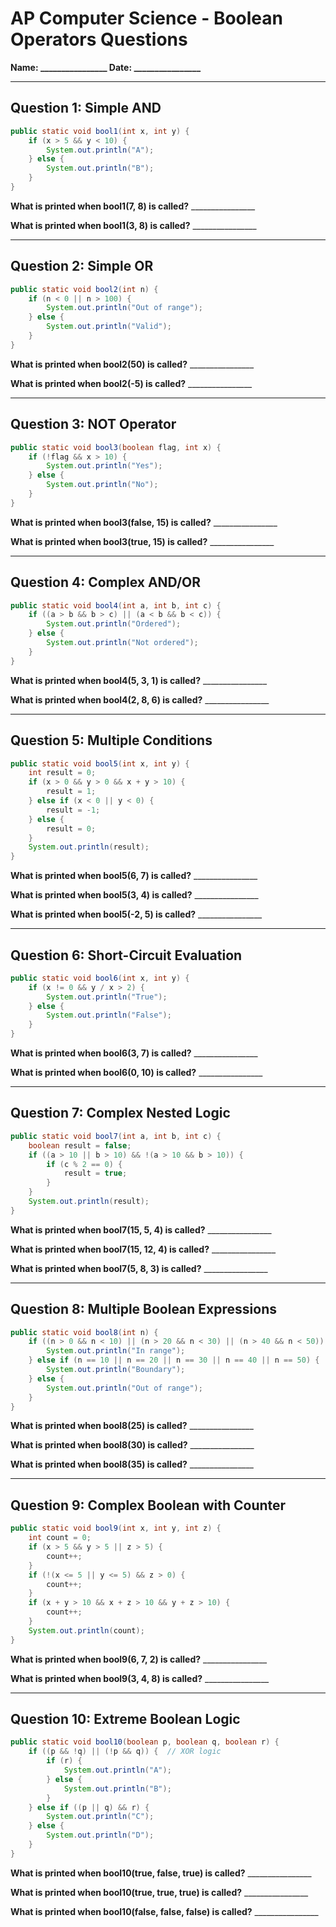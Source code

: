 # AP Computer Science - Boolean Operators Questions

**Name: ________________    Date: ________________**

---

## Question 1: Simple AND
```java
public static void bool1(int x, int y) {
    if (x > 5 && y < 10) {
        System.out.println("A");
    } else {
        System.out.println("B");
    }
}
```
**What is printed when bool1(7, 8) is called?** ________________

**What is printed when bool1(3, 8) is called?** ________________

---

## Question 2: Simple OR
```java
public static void bool2(int n) {
    if (n < 0 || n > 100) {
        System.out.println("Out of range");
    } else {
        System.out.println("Valid");
    }
}
```
**What is printed when bool2(50) is called?** ________________

**What is printed when bool2(-5) is called?** ________________

---

## Question 3: NOT Operator
```java
public static void bool3(boolean flag, int x) {
    if (!flag && x > 10) {
        System.out.println("Yes");
    } else {
        System.out.println("No");
    }
}
```
**What is printed when bool3(false, 15) is called?** ________________

**What is printed when bool3(true, 15) is called?** ________________

---

## Question 4: Complex AND/OR
```java
public static void bool4(int a, int b, int c) {
    if ((a > b && b > c) || (a < b && b < c)) {
        System.out.println("Ordered");
    } else {
        System.out.println("Not ordered");
    }
}
```
**What is printed when bool4(5, 3, 1) is called?** ________________

**What is printed when bool4(2, 8, 6) is called?** ________________

---

## Question 5: Multiple Conditions
```java
public static void bool5(int x, int y) {
    int result = 0;
    if (x > 0 && y > 0 && x + y > 10) {
        result = 1;
    } else if (x < 0 || y < 0) {
        result = -1;
    } else {
        result = 0;
    }
    System.out.println(result);
}
```
**What is printed when bool5(6, 7) is called?** ________________

**What is printed when bool5(3, 4) is called?** ________________

**What is printed when bool5(-2, 5) is called?** ________________

---

## Question 6: Short-Circuit Evaluation
```java
public static void bool6(int x, int y) {
    if (x != 0 && y / x > 2) {
        System.out.println("True");
    } else {
        System.out.println("False");
    }
}
```
**What is printed when bool6(3, 7) is called?** ________________

**What is printed when bool6(0, 10) is called?** ________________

---

## Question 7: Complex Nested Logic
```java
public static void bool7(int a, int b, int c) {
    boolean result = false;
    if ((a > 10 || b > 10) && !(a > 10 && b > 10)) {
        if (c % 2 == 0) {
            result = true;
        }
    }
    System.out.println(result);
}
```
**What is printed when bool7(15, 5, 4) is called?** ________________

**What is printed when bool7(15, 12, 4) is called?** ________________

**What is printed when bool7(5, 8, 3) is called?** ________________

---

## Question 8: Multiple Boolean Expressions
```java
public static void bool8(int n) {
    if ((n > 0 && n < 10) || (n > 20 && n < 30) || (n > 40 && n < 50)) {
        System.out.println("In range");
    } else if (n == 10 || n == 20 || n == 30 || n == 40 || n == 50) {
        System.out.println("Boundary");
    } else {
        System.out.println("Out of range");
    }
}
```
**What is printed when bool8(25) is called?** ________________

**What is printed when bool8(30) is called?** ________________

**What is printed when bool8(35) is called?** ________________

---

## Question 9: Complex Boolean with Counter
```java
public static void bool9(int x, int y, int z) {
    int count = 0;
    if (x > 5 && y > 5 || z > 5) {
        count++;
    }
    if (!(x <= 5 || y <= 5) && z > 0) {
        count++;
    }
    if (x + y > 10 && x + z > 10 && y + z > 10) {
        count++;
    }
    System.out.println(count);
}
```
**What is printed when bool9(6, 7, 2) is called?** ________________

**What is printed when bool9(3, 4, 8) is called?** ________________

---

## Question 10: Extreme Boolean Logic
```java
public static void bool10(boolean p, boolean q, boolean r) {
    if ((p && !q) || (!p && q)) {  // XOR logic
        if (r) {
            System.out.println("A");
        } else {
            System.out.println("B");
        }
    } else if ((p || q) && r) {
        System.out.println("C");
    } else {
        System.out.println("D");
    }
}
```
**What is printed when bool10(true, false, true) is called?** ________________

**What is printed when bool10(true, true, true) is called?** ________________

**What is printed when bool10(false, false, false) is called?** ________________